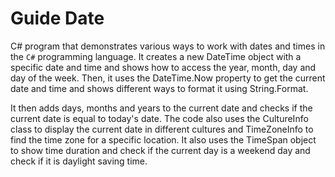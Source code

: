 # Guide Date

C# program that demonstrates various ways to work with dates and times in the `C#` programming language. It creates a new DateTime object with a specific date and time and shows how to access the year, month, day and day of the week. Then, it uses the DateTime.Now property to get the current date and time and shows different ways to format it using String.Format. 

It then adds days, months and years to the current date and checks if the current date is equal to today's date. The code also uses the CultureInfo class to display the current date in different cultures and TimeZoneInfo to find the time zone for a specific location. It also uses the TimeSpan object to show time duration and check if the current day is a weekend day and check if it is daylight saving time.
